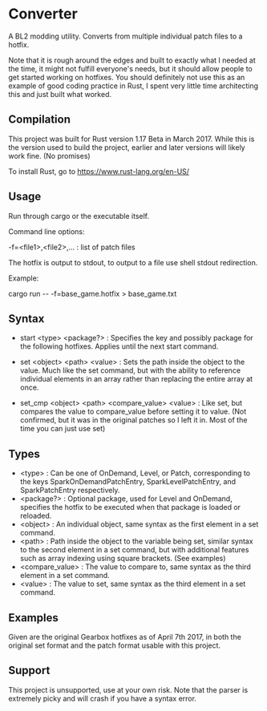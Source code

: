 # Converter

A BL2 modding utility. Converts from multiple individual patch files to a hotfix.

Note that it is rough around the edges and built to exactly what I needed at the time, it might not fulfill everyone's needs, but it should allow people to get started working on hotfixes. You should definitely not use this as an example of good coding practice in Rust, I spent very little time architecting this and just built what worked.

## Compilation

This project was built for Rust version 1.17 Beta in March 2017. While this is the version used to build the project, earlier and later versions will likely work fine. (No promises)

To install Rust, go to https://www.rust-lang.org/en-US/

## Usage

Run through cargo or the executable itself.

Command line options:

-f=\<file1\>,\<file2\>,... : list of patch files

The hotfix is output to stdout, to output to a file use shell stdout redirection.

Example:

cargo run -- -f=base_game.hotfix > base_game.txt

## Syntax

- start \<type\> \<package?\> : Specifies the key and possibly package for the following hotfixes. Applies until the next start command.

- set \<object\> \<path\> \<value\> : Sets the path inside the object to the value. Much like the set command, but with the ability to reference individual elements in an array rather than replacing the entire array at once.
- set_cmp \<object\> \<path\> \<compare_value\> \<value\> : Like set, but compares the value to compare_value before setting it to value. (Not confirmed, but it was in the original patches so I left it in. Most of the time you can just use set)

## Types

- \<type\> : Can be one of OnDemand, Level, or Patch, corresponding to the keys SparkOnDemandPatchEntry, SparkLevelPatchEntry, and SparkPatchEntry respectively.
- \<package?\> : Optional package, used for Level and OnDemand, specifies the hotfix to be executed when that package is loaded or reloaded.
- \<object\> : An individual object, same syntax as the first element in a set command.
- \<path\> : Path inside the object to the variable being set, similar syntax to the second element in a set command, but with additional features such as array indexing using square brackets. (See examples)
- \<compare_value\> : The value to compare to, same syntax as the third element in a set command.
- \<value\> : The value to set, same syntax as the third element in a set command.

## Examples

Given are the original Gearbox hotfixes as of April 7th 2017, in both the original set format and the patch format usable with this project.

## Support

This project is unsupported, use at your own risk. Note that the parser is extremely picky and will crash if you have a syntax error.
